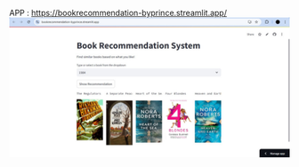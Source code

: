 APP : https://bookrecommendation-byprince.streamlit.app/
![jpg](https://github.com/princevalerie/All_project/blob/main/Streamlit%20APP/Book%20Recommendation%20Collaborative%20Filtering/book.jpg?raw=true)
